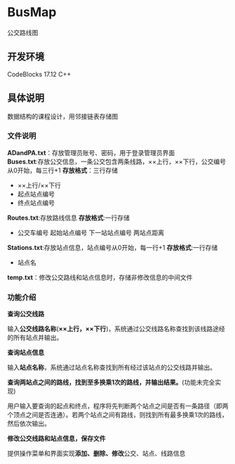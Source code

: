 # BusMap
公交路线图

## 开发环境
CodeBlocks 17.12  C++

## 具体说明
数据结构的课程设计，用邻接链表存储图
### 文件说明
**ADandPA.txt**：存放管理员账号、密码，用于登录管理员界面  
**Buses.txt**:存放公交信息，一条公交包含两条线路，××上行，××下行，公交编号从0开始，每三行+1
**存放格式**：三行存储

 - ××上行/××下行
 - 起点站点编号
 - 终点站点编号

**Routes.txt**:存放路线信息
**存放格式**:一行存储

 - 公交车编号  起始站点编号  下一站站点编号  两站点距离

**Stations.txt**:存放站点信息，站点编号从0开始，每一行+1
**存放格式**:一行存储

 - 站点名

**temp.txt**：修改公交路线和站点信息时，存储非修改信息的中间文件
### 功能介绍

 **查询公交线路**

输入**公交线路名称**(**××上行，××下行**)，系统通过公交线路名称查找到该线路途经的所有站点并输出。

 **查询站点信息**

输入**站点名称**，系统通过站点名称查找到所有经过该站点的公交线路并输出。

**查询两站点之间的路线，找到至多换乘1次的路线，并输出结果。**(功能未完全实现)

用户输入要查询的起点和终点，程序将先判断两个站点之间是否有一条路径（即两个顶点之间是否连通）。若两个站点之间有路线，则找到所有最多换乘1次的路线，然后依次输出。

**修改公交线路和站点信息，保存文件**

提供操作菜单和界面实现**添加、删除、修改**公交、站点、线路信息
